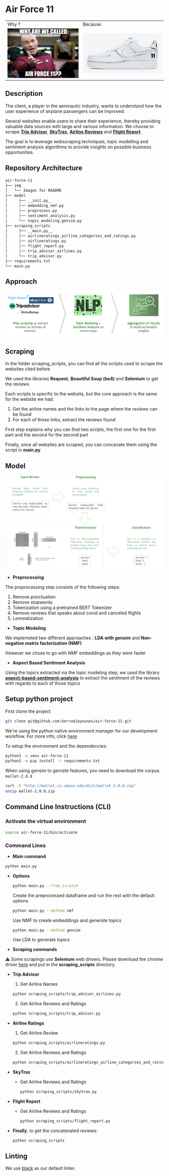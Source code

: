 # Air Force 11

<table>
  <tr>
    <td>Why ?</td>
     <td>Because.</td>
  </tr>
  <tr>
    <td><img src="img/Question.png" ></td>
    <td><img src="img/Air_Force_1.png" ></td>
  </tr>
 </table>

## Description 

The client, a player in the aeronautic industry, wants to understand how the user experience of airplane passengers can be improved. 

Several websites enable users to share their experience, thereby providing valuable data sources with large and various information. We choose to scrape **[Trip Advisor](https://www.tripadvisor.fr/Airlines)**, **[SkyTrax](https://www.airlinequality.com/review-pages/a-z-airline-reviews/)**, **[Airline Reviews](https://www.airlineratings.com/airline-passenger-reviews)** and **[Flight Report](https://flight-report.com/en/airline/)**.

The goal is to leverage webscraping techniques, topic modelling and sentiment analysis algorithms to provide insights on possible business opportunities.

## Repository Architecture

```
air-force-11
├── img
│   └── Images for README
├── model
│     ├── __init.py__
│     │── embedding_nmf.py
│     │── preprocess.py
│     │── sentiment_analysis.py
│     └── topic_modeling_gensim.py
├── scraping_scripts
│     ├── __main.py__ 
│     │── airlineratings_airline_categories_and_ratings.py 
│     │── airlineratings.py
│     │── flight_report.py
│     │── trip_advisor_airlines.py
│     └── trip_advisor.py
├── requirements.txt
└── main.py
```

## Approach

<img src="img/approach.png">

## Scraping

In the folder scraping_scripts, you can find all the scripts used to scrape the websites cited before

We used the libraries **Request**, **Beautiful Soup (bs4)** and **Selenium** to get the reviews

Each scripts is specific to the website, but the core approach is the same for the website we had:

1. Get the airline names and the links to the page where the reviews can be found
2. For each of those links, extract the reviews found

First step explains why you can find two scripts, the first one for the first part and the second for the second part

Finally, once all websites are scraped, you can concanate them using the script in **__main__.py**

## Model 

<img src="img/model.png">

* **Preprocessing**

The preprocessing step consists of the following steps:
1. Remove ponctuation
2. Remove stopwords
3. Tokenization using a pretrained BERT Tokenizer
4. Remove reviews that speaks about covid and canceled flights
5. Lemmatization

* **Topic Modeling**

We implemeted two different approaches : **LDA with gensim** and **Non-negative matrix factorization (NMF)**

However we chose to go with NMF embeddings as they were faster

* **Aspect Based Sentiment Analysis**
 
Using the topics extracted via the topic modeling step, we used the library **[aspect-based-sentiment-analysis](https://pypi.org/project/aspect-based-sentiment-analysis/)** to extract the sentiment of the reviews with regards to each of those topics


## Setup python project

First clone the project

```bash
git clone git@github.com:berradiayounes/air-force-11.git
```

We're using the python native environment manager for our development workflow. 
For more info, click [here](https://packaging.python.org/guides/installing-using-pip-and-virtual-environments/)

To setup the environment and the dependencies:

```bash
python3 -m venv air-force-11
python3 -m pip install -r requirements.txt
```

When using gensim to genrate features, you need to download the corpus `mallet-2.0.8`

```bash
curl -O "http://mallet.cs.umass.edu/dist/mallet-2.0.8.zip"
unzip mallet-2.0.8.zip 
```

## Command Line Instructions (CLI)

### Activate the virtual environment

```bash
source air-force-11/bin/activate
```

### Command Lines

* **Main command** 

```bash
python main.py
```

* **Options**

    ```bash
    python main.py --from_scratch 
    ```
   Create the preprocessed dataframe and run the rest with the default options

    ```bash
    python main.py --method nmf
    ```
    Use NMF to create embeddings and generate topics

    ```bash 
    python main.py --method gensim
    ```
    Use LDA to generate topics

* **Scraping commands**

:warning: Some scrapings use **Selenium** web drivers. Please download the chrome driver [here](https://chromedriver.chromium.org/downloads) and put in the **scraping_scripts** directory.

  * **Trip Advisor**

    1. Get Airline Names
    ```bash 
    python scraping_scripts/trip_advisor_airlines.py
    ```
    2. Get Airline Reviews and Ratings
    ```bash 
    python scraping_scripts/trip_advisor.py
    ```

  * **Airline Ratings**

      1. Get Airline Review
      ```bash 
      python scraping_scripts/airlineratings.py
      ```
      2. Get Airline Reviews and Ratings
      ```bash 
      python scraping_scripts/airlineratings_airline_categories_and_ratings.py
      ```
   * **SkyTrax**
      * Get Airline Reviews and Ratings
        ```bash
        python scraping_scripts/skytrax.py
        ```
  * **Flight Report**
      * Get Airline Reviews and Ratings
        ```bash
        python scraping_scripts/flight_report.py
        ```
  * **Finally**, to get the concatenated reviews:
    ```bash
    python scraping_scripts
    ```

## Linting

We use [black](https://github.com/psf/black) as our default linter.

 
